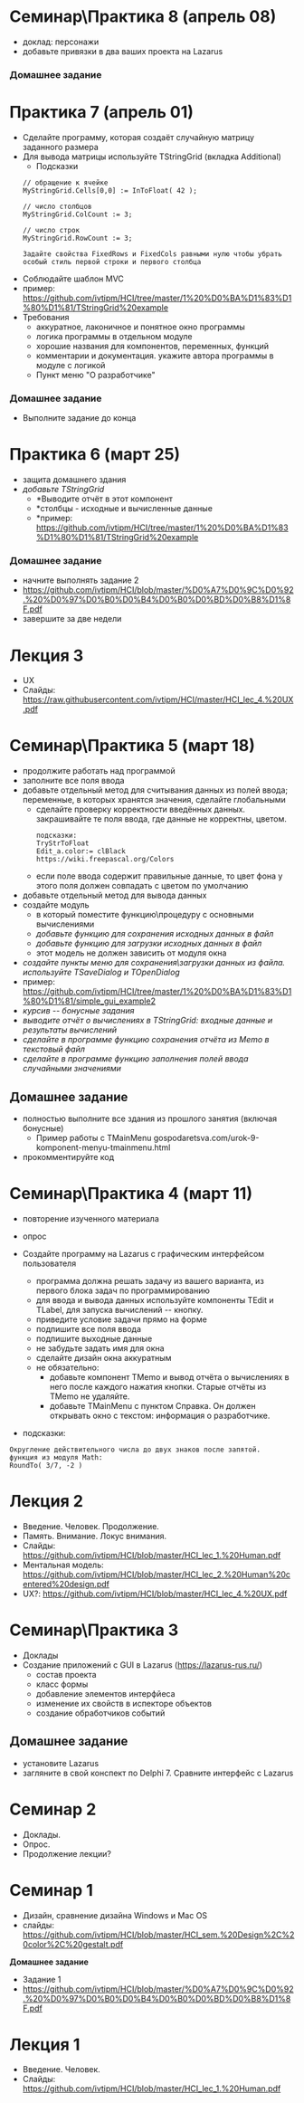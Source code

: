 # Семинар\Практика 8 (апрель 08)
- доклад: персонажи
- добавьте привязки в два ваших проекта на Lazarus
 
### Домашнее задание




# Практика 7 (апрель 01)
- Сделайте программу, которая создаёт случайную матрицу заданного размера
- Для вывода матрицы используйте TStringGrid (вкладка Additional)
   - Подсказки
   ```delphi
   // обращение к ячейке
   MyStringGrid.Cells[0,0] := InToFloat( 42 );
   
   // число столбцов
   MyStringGrid.ColCount := 3;
   
   // число строк
   MyStringGrid.RowCount := 3;
   
   Задайте свойства FixedRows и FixedCols равными нулю чтобы убрать особый стиль первой строки и первого столбца
   ```
- Соблюдайте шаблон MVC
- пример: https://github.com/ivtipm/HCI/tree/master/1%20%D0%BA%D1%83%D1%80%D1%81/TStringGrid%20example
- Требования
   - аккуратное, лаконичное и понятное окно программы
   - логика программы в отдельном модуле
   - хорошие названия для компонентов, переменных, функций
   - комментарии и документация. укажите автора программы в модуле с логикой
   - Пункт меню "О разработчике"
  
### Домашнее задание
- Выполните задание до конца

# Практика 6 (март 25)
- защита домашнего здания
- *добавьте TStringGrid*
  - *Выводите отчёт в этот компонент
  - *столбцы - исходные и вычисленные данные
  - *пример: https://github.com/ivtipm/HCI/tree/master/1%20%D0%BA%D1%83%D1%80%D1%81/TStringGrid%20example

### Домашнее задание
- начните выполнять задание 2
- https://github.com/ivtipm/HCI/blob/master/%D0%A7%D0%9C%D0%92.%20%D0%97%D0%B0%D0%B4%D0%B0%D0%BD%D0%B8%D1%8F.pdf
- завершите за две недели


# Лекция 3
- UX
- Слайды: https://raw.githubusercontent.com/ivtipm/HCI/master/HCI_lec_4.%20UX.pdf


# Семинар\Практика 5 (март 18)
- продолжите работать над программой 
- заполните все поля ввода
- добавьте отдельный метод для считывания данных из полей ввода; переменные, в которых хранятся значения, сделайте глобальными
  - сделайте проверку корректности введённых данных. закрашивайте те поля ввода, где данные не корректны, цветом.
    ```
    подсказки:
    TryStrToFloat
    Edit_a.color:= clBlack
    https://wiki.freepascal.org/Colors
    ```
  - если поле ввода содержит правильные данные, то цвет фона у этого поля должен совпадать с цветом по умолчанию
- добавьте отдельный метод для вывода данных 
- создайте модуль
  - в который поместите функцию\процедуру с основными вычислениями
  - *добавьте функцию для сохранения исходных данных в файл*
  - *добавьте функцию для загрузки исходных данных в файл*
  - этот модель не должен зависить от модуля окна
- *создайте пункты меню для сохранения\загрузки данных из файла. используйте TSaveDialog и TOpenDialog*
- пример: https://github.com/ivtipm/HCI/tree/master/1%20%D0%BA%D1%83%D1%80%D1%81/simple_gui_example2
- *курсив -- бонусные задания*
- *выводите отчёт о вычислениях в TStringGrid: входные данные и результаты вычислений*
- *сделайте в программе функцию сохранения отчёта из Memo в текстовый файл*
- *сделайте в программе функцию заполнения полей ввода случайными значениями*

## Домашнее задание
- полностью выполните все здания из прошлого занятия (включая бонусные)
  - Пример работы с TMainMenu gospodaretsva.com/urok-9-komponent-menyu-tmainmenu.html
- прокомментируйте код

 

# Семинар\Практика 4 (март 11)
- повторение изученного материала
- опрос
- Создайте программу на Lazarus с графическим интерфейсом пользователя
  - программа должна решать задачу из вашего варианта, из первого блока задач по программированию
  - для ввода и вывода данных используйте компоненты TEdit и TLabel, для запуска вычислений -- кнопку.
  - приведите условие задачи прямо на форме
  - подпишите все поля ввода
  - подпишите выходные данные
  - не забудьте задать имя для окна
  - сделайте дизайн окна аккуратным
  - не обязательно:
    - добавьте компонент TMemo и вывод отчёта о вычислениях в него после каждого нажатия кнопки. Старые отчёты  из TMemo не удаляйте.
    - добавьте TMainMenu c пунктом Справка. Он должен открывать окно с текстом: информация о разработчике.

- подсказки:
```
Округление действительного числа до двух знаков после запятой. 
функция из модуля Math:
RoundTo( 3/7, -2 )
```

# Лекция 2
- Введение. Человек. Продолжение.
- Память. Внимание. Локус внимания.
- Слайды: https://github.com/ivtipm/HCI/blob/master/HCI_lec_1.%20Human.pdf
- Ментальная модель: https://github.com/ivtipm/HCI/blob/master/HCI_lec_2.%20Human%20centered%20design.pdf
- UX?: https://github.com/ivtipm/HCI/blob/master/HCI_lec_4.%20UX.pdf

# Семинар\Практика 3
- Доклады
- Создание приложений с GUI в Lazarus (https://lazarus-rus.ru/)
  - состав проекта
  - класс формы
  - добавление элементов интерфйеса
  - изменение их свойств в испекторе объектов
  - создание обработчиков событий


## Домашнее задание
- установитe Lazarus
- загляните в свой конспект по Delphi 7. Сравните интерфейс с Lazarus


# Семинар 2
- Доклады.
- Опрос.
- Продолжение лекции?


# Семинар 1
- Дизайн, сравнение дизайна Windows и Mac OS
- слайды: https://github.com/ivtipm/HCI/blob/master/HCI_sem.%20Design%2C%20color%2C%20gestalt.pdf

**Домашнее задание**
- Задание 1
- https://github.com/ivtipm/HCI/blob/master/%D0%A7%D0%9C%D0%92.%20%D0%97%D0%B0%D0%B4%D0%B0%D0%BD%D0%B8%D1%8F.pdf

# Лекция 1
- Введение. Человек.
- Слайды: https://github.com/ivtipm/HCI/blob/master/HCI_lec_1.%20Human.pdf




